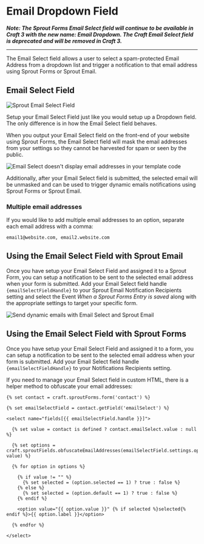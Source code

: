 # Email Dropdown Field

**_Note: The Sprout Forms Email Select field will continue to be available in Craft 3 with the new name: Email Dropdown. The Craft Email Select field is deprecated and will be removed in Craft 3._**

----

The Email Select field allows a user to select a spam-protected Email Address from a dropdown list and trigger a notification to that email address using Sprout Forms or Sprout Email.

## Email Select Field

![Sprout Email Select Field]({asset:1321:url})

Setup your Email Select Field just like you would setup up a Dropdown field. The only difference is in how the Email Select field behaves.

When you output your Email Select field on the front-end of your website using Sprout Forms, the Email Select field will mask the email addresses from your settings so they cannot be harvested for spam or seen by the public. 

![Email Select doesn't display email addresses in your template code]({asset:1323:url})

Additionally, after your Email Select field is submitted, the selected email will be unmasked and can be used to trigger dynamic emails notifications using Sprout Forms or Sprout Email.

### Multiple email addresses

If you would like to add multiple email addresses to an option, separate each email address with a comma:

```
email1@website.com, email2.website.com
```

## Using the Email Select Field with Sprout Email

Once you have setup your Email Select Field and assigned it to a Sprout Form, you can setup a notification to be sent to the selected email address when your form is submitted. Add your Email Select field handle `{emailSelectFieldHandle}` to your Sprout Email Notification Recipients setting and select the Event _When a Sprout Forms Entry is saved_ along with the appropriate settings to target your specific form.

![Send dynamic emails with Email Select and Sprout Email]({asset:1322:url})

## Using the Email Select Field with Sprout Forms

Once you have setup your Email Select Field and assigned it to a form, you can setup a notification to be sent to the selected email address when your form is submitted.  Add your Email Select field handle `{emailSelectFieldHandle}` to your Notifications Recipients setting.

If you need to manage your Email Select field in custom HTML, there is a helper method to obfuscate your email addresses:

``` Twig
{% set contact = craft.sproutForms.form('contact') %}

{% set emailSelectField = contact.getField('emailSelect') %}

<select name="fields[{{ emailSelectField.handle }}]">

  {% set value = contact is defined ? contact.emailSelect.value : null %}

  {% set options = craft.sproutFields.obfuscateEmailAddresses(emailSelectField.settings.options, value) %}

  {% for option in options %}

    {% if value != "" %}
      {% set selected = (option.selected == 1) ? true : false %}
    {% else %}
      {% set selected = (option.default == 1) ? true : false %}
    {% endif %}

    <option value="{{ option.value }}" {% if selected %}selected{% endif %}>{{ option.label }}</option>

  {% endfor %}

</select>
```